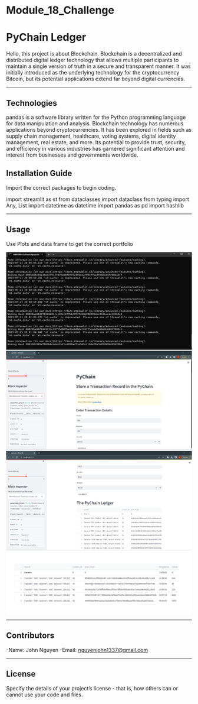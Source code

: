 # Module_18_Challenge
# PyChain Ledger


Hello, this project is about Blockchain. Blockchain is a decentralized and distributed digital ledger technology that allows multiple participants to maintain a single version of truth in a secure and transparent manner. It was initially introduced as the underlying technology for the cryptocurrency Bitcoin, but its potential applications extend far beyond digital currencies.



---

## Technologies

pandas is a software library written for the Python programming language for data manipulation and analysis. Blockchain technology has numerous applications beyond cryptocurrencies. It has been explored in fields such as supply chain management, healthcare, voting systems, digital identity management, real estate, and more. Its potential to provide trust, security, and efficiency in various industries has garnered significant attention and interest from businesses and governments worldwide.

## Installation Guide

Import the correct packages to begin coding.

import streamlit as st
from dataclasses import dataclass
from typing import Any, List
import datetime as datetime
import pandas as pd
import hashlib



---

## Usage

Use Plots and data frame to get the correct portfolio


![plot](images/cmd.png)
![plot2](images/inputs.png)
![plot_box](images/pychain.png)
![plot_long](images/test.png)

---

## Contributors

-Name: John Nguyen
-Email: nguyenjohn1337@gmail.com

---

## License

Specify the details of your project’s license - that is, how others can or cannot use your code and files.
